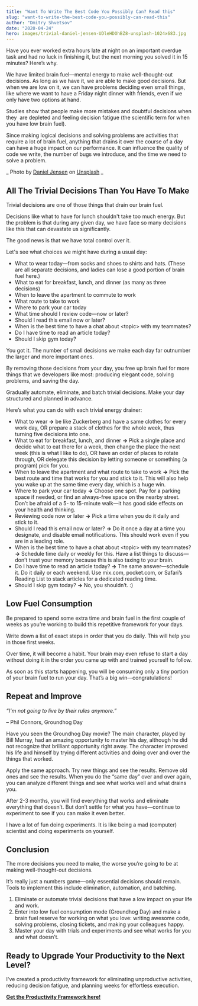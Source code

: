 ```yaml
---
title: "Want To Write The Best Code You Possibly Can? Read this"
slug: "want-to-write-the-best-code-you-possibly-can-read-this"
author: "Dmitry Shvetsov"
date: "2020-04-24"
hero: images/trivial-daniel-jensen-UDleHDOhBZ8-unsplash-1024x683.jpg
---
```


Have you ever worked extra hours late at night on an important overdue task and had no luck in finishing it, but the next morning you solved it in 15 minutes? Here’s why.

We have limited brain fuel—mental energy to make well-thought-out decisions. As long as we have it, we are able to make good decisions. But when we are low on it, we can have problems deciding even small things,  like where we want to have a Friday night dinner with friends, even if we only have two options at hand.

Studies show that people make more mistakes and doubtful decisions when they  are depleted and feeling decision fatigue (the scientific term for when you have low brain fuel).

Since making logical decisions and solving problems are activities that require a lot of brain fuel, anything that drains it over the course of a day can have a huge impact on our performance. It can influence the quality of code we write, the number of bugs we introduce, and the time we need to solve a problem.

_ Photo by [Daniel Jensen](https://unsplash.com/@dallehj?utm_source=unsplash&utm_medium=referral&utm_content=creditCopyText) on [Unsplash](https://unsplash.com/?utm_source=unsplash&utm_medium=referral&utm_content=creditCopyText) _

## All The Trivial Decisions Than You Have To Make

Trivial decisions are one of those things that drain our brain fuel.

Decisions like what to have for lunch shouldn't take too much energy. But the problem is that during any given day, we have face so many decisions like this that can devastate us significantly.

The good news is that we have total control over it.

Let's see what choices we might have during a usual day:

- What to wear today—from socks and shoes to shirts and hats. (These are all separate decisions, and ladies can lose a good portion of brain fuel here.)
- What to eat for breakfast, lunch, and dinner (as many as three decisions)
- When to leave the apartment to commute to work
- What route to take to work
- Where to park your car today
- What time should I review code—now or later?
- Should I read this email now or later?
- When is the best time to have a chat about &lt;topic&gt; with my teammates?
- Do I have time to read an article today?
- Should I skip gym today?

You got it. The number of small decisions we make each day far outnumber the larger and more important ones.

<div class="Image__Small">
  <Tweet tweetId="1253708481481375744" />
</div>

By removing those decisions from your day, you free up brain fuel for more things that we developers like most: producing elegant code, solving problems, and saving the day.

Gradually automate, eliminate, and batch trivial decisions. Make your day structured and planned in advance.

Here’s what you can do with each trivial energy drainer:

- What to wear **→** be like Zuckerberg and have a same clothes for every work day, OR prepare a stack of clothes for the whole week, thus turning five decisions into one.
- What to eat for breakfast, lunch, and dinner **→** Pick a single place and decide what to eat there for a week, then change the place the next week (this is what I like to do), OR have an order of places to rotate through, OR delegate this decision by letting someone or something (a program) pick for you.
- When to leave the apartment and what route to take to work **→** Pick the best route and time that works for you and stick to it. This will also help you wake up at the same time every day, which is a huge win.
- Where to park your car today **→** Choose one spot. Pay for a parking space if needed, or find an always-free space on the nearby street. Don’t be afraid of a 5- to 15-minute walk—it has good side effects on your health and thinking.
- Reviewing code now or later **→** Pick a time when you do it daily and stick to it.
- Should I read this email now or later? **→** Do it once a day at a time you designate, and disable email notifications. This should work even if you are in a leading role.
- When is the best time to have a chat about &lt;topic&gt; with my teammates? **→** Schedule time daily or weekly for this. Have a list things to discuss—don’t trust your memory because this is also taxing to your brain.
- Do I have time to read an article today? **→** The same answer—schedule it. Do it daily or each weekend. Use mix.com, pocket.com, or Safari’s Reading List to stack articles for a dedicated reading time.
- Should I skip gym today? **→** No, you shouldn’t. :)

## Low Fuel Consumption

Be prepared to spend some extra time and brain fuel in the first couple of weeks as you’re working to build this repetitive framework for your days.

Write down a list of exact steps in order that you do daily. This will help you in those first weeks.

Over time, it will become a habit. Your brain may even refuse to start a day without doing it in the order you came up with and trained yourself to follow.

As soon as this starts happening, you will be consuming only a tiny portion of your brain fuel to run your day. That’s a big win—congratulations!

## Repeat and Improve

_“I'm not going to live by their rules anymore.”_

– Phil Connors, Groundhog Day

Have you seen the Groundhog Day movie? The main character, played by Bill Murray, had an amazing opportunity to master his day, although he did not recognize that brilliant opportunity right away. The character improved his life and himself by trying different activities and doing over and over the things that worked.

Apply the same approach. Try new things and see the results. Remove old ones and see the results. When you do the “same day” over and over again, you can analyze different things and see what works well and what drains you.

After 2-3 months, you will find everything that works and eliminate everything that doesn’t. But don’t settle for what you have—continue to experiment to see if you can make it even better.

I have a lot of fun doing experiments. It is like being a mad (computer) scientist and doing experiments on yourself.

## Conclusion

The more decisions you need to make, the worse you’re going to be at making well-thought-out decisions.

It’s really just a numbers game—only essential decisions should remain. Tools to implement this include elimination, automation, and batching.

1. Eliminate or automate trivial decisions that have a low impact on your life and work.
2. Enter into low fuel consumption mode (Groundhog Day) and make a brain fuel reserve for working on what you love: writing awesome code, solving problems, closing tickets, and making your colleagues happy.
3. Master your day with trials and experiments and see what works for you and what doesn’t.

## Ready to Upgrade Your Productivity to the Next Level?

I've created a productivity framework for eliminating unproductive activities, reducing decision fatigue, and planning weeks for effortless execution.

**[Get the Productivity Framework here!](https://gift.dmitryshvetsov.com/productivity-framework-for-programmers)**
